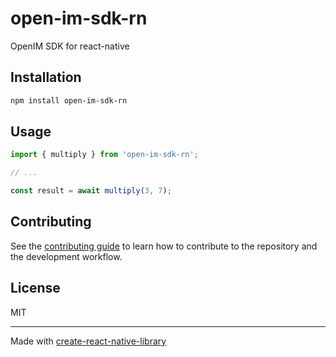 # open-im-sdk-rn

OpenIM SDK for react-native

## Installation

```sh
npm install open-im-sdk-rn
```

## Usage

```js
import { multiply } from 'open-im-sdk-rn';

// ...

const result = await multiply(3, 7);
```

## Contributing

See the [contributing guide](CONTRIBUTING.md) to learn how to contribute to the repository and the development workflow.

## License

MIT

---

Made with [create-react-native-library](https://github.com/callstack/react-native-builder-bob)
